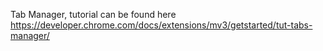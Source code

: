 Tab Manager, tutorial can be found here https://developer.chrome.com/docs/extensions/mv3/getstarted/tut-tabs-manager/